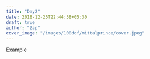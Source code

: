 ```yaml
---
title: "Day2"
date: 2018-12-25T22:44:58+05:30
draft: true
author: "Zap"
cover_image: "/images/100dof/mittalprince/cover.jpeg"
---
```

Example
<!--more-->
